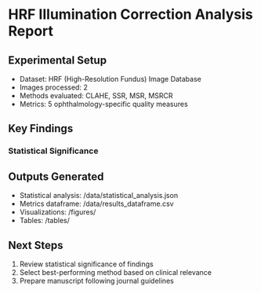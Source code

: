 # HRF Illumination Correction Analysis Report

## Experimental Setup
- Dataset: HRF (High-Resolution Fundus) Image Database
- Images processed: 2
- Methods evaluated: CLAHE, SSR, MSR, MSRCR
- Metrics: 5 ophthalmology-specific quality measures

## Key Findings

### Statistical Significance

## Outputs Generated
- Statistical analysis: /data/statistical_analysis.json
- Metrics dataframe: /data/results_dataframe.csv
- Visualizations: /figures/
- Tables: /tables/

## Next Steps
1. Review statistical significance of findings
2. Select best-performing method based on clinical relevance
3. Prepare manuscript following journal guidelines
